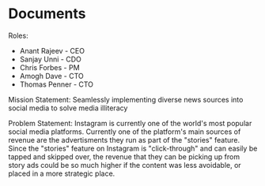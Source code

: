 # Documents

Roles:
- Anant Rajeev - CEO
- Sanjay Unni - CDO
- Chris Forbes - PM 
- Amogh Dave - CTO
- Thomas Penner - CTO

Mission Statement: Seamlessly implementing diverse news sources into social media to solve media illiteracy


Problem Statement: Instagram is currently one of the world's most popular social media platforms. Currently one of the platform's main sources of revenue are the advertisments they run as part of the "stories" feature. Since the "stories" feature on Instagram is "click-through" and can easily be tapped and skipped over, the revenue that they can be picking up from story ads could be so much higher if the content was less avoidable, or placed in a more strategic place. 
